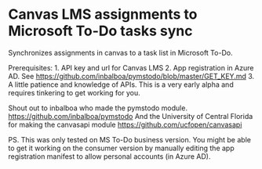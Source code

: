 # Canvas LMS assignments to Microsoft To-Do tasks sync
Synchronizes assignments in canvas to a task list in Microsoft To-Do.

Prerequisites:
    1. API key and url for Canvas LMS
    2. App registration in Azure AD. See https://github.com/inbalboa/pymstodo/blob/master/GET_KEY.md
    3. A little patience and knowledge of APIs. This is a very early alpha and requires tinkering to get working for you.
    

Shout out to inbalboa who made the pymstodo module.
https://github.com/inbalboa/pymstodo
And the University of Central Florida for making the canvasapi module
https://github.com/ucfopen/canvasapi


PS.
This was only tested on MS To-Do business version. You might be able to get it working on the consumer version by manually editing the app registration manifest to allow personal accounts (in Azure AD).